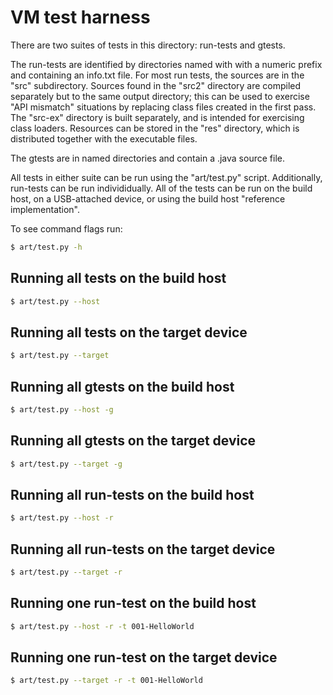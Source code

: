 # VM test harness

There are two suites of tests in this directory: run-tests and gtests.

The run-tests are identified by directories named with with a numeric
prefix and containing an info.txt file. For most run tests, the
sources are in the "src" subdirectory. Sources found in the "src2"
directory are compiled separately but to the same output directory;
this can be used to exercise "API mismatch" situations by replacing
class files created in the first pass. The "src-ex" directory is
built separately, and is intended for exercising class loaders.
Resources can be stored in the "res" directory, which is distributed
together with the executable files.

The gtests are in named directories and contain a .java source
file.

All tests in either suite can be run using the "art/test.py"
script. Additionally, run-tests can be run individidually. All of the
tests can be run on the build host, on a USB-attached device, or using
the build host "reference implementation".

To see command flags run:

```sh
$ art/test.py -h
```

## Running all tests on the build host

```sh
$ art/test.py --host
```

## Running all tests on the target device

```sh
$ art/test.py --target
```

## Running all gtests on the build host

```sh
$ art/test.py --host -g
```

## Running all gtests on the target device

```sh
$ art/test.py --target -g
```

## Running all run-tests on the build host

```sh
$ art/test.py --host -r
```

## Running all run-tests on the target device

```sh
$ art/test.py --target -r
```

## Running one run-test on the build host

```sh
$ art/test.py --host -r -t 001-HelloWorld
```

## Running one run-test on the target device

```sh
$ art/test.py --target -r -t 001-HelloWorld
```
